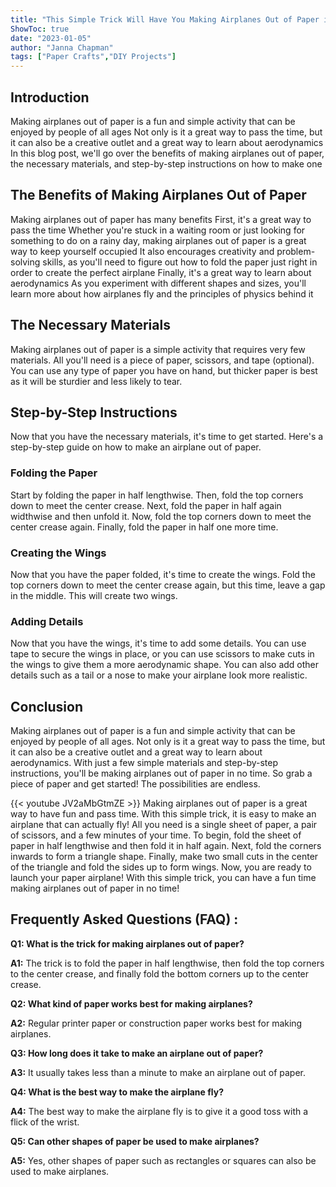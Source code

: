 ```yaml
---
title: "This Simple Trick Will Have You Making Airplanes Out of Paper in No Time!"
ShowToc: true 
date: "2023-01-05"
author: "Janna Chapman" 
tags: ["Paper Crafts","DIY Projects"]
---
```

## Introduction
Making airplanes out of paper is a fun and simple activity that can be enjoyed by people of all ages Not only is it a great way to pass the time, but it can also be a creative outlet and a great way to learn about aerodynamics In this blog post, we'll go over the benefits of making airplanes out of paper, the necessary materials, and step-by-step instructions on how to make one

## The Benefits of Making Airplanes Out of Paper
Making airplanes out of paper has many benefits First, it's a great way to pass the time Whether you're stuck in a waiting room or just looking for something to do on a rainy day, making airplanes out of paper is a great way to keep yourself occupied It also encourages creativity and problem-solving skills, as you'll need to figure out how to fold the paper just right in order to create the perfect airplane Finally, it's a great way to learn about aerodynamics As you experiment with different shapes and sizes, you'll learn more about how airplanes fly and the principles of physics behind it

## The Necessary Materials
Making airplanes out of paper is a simple activity that requires very few materials. All you'll need is a piece of paper, scissors, and tape (optional). You can use any type of paper you have on hand, but thicker paper is best as it will be sturdier and less likely to tear.

## Step-by-Step Instructions
Now that you have the necessary materials, it's time to get started. Here's a step-by-step guide on how to make an airplane out of paper.

### Folding the Paper
Start by folding the paper in half lengthwise. Then, fold the top corners down to meet the center crease. Next, fold the paper in half again widthwise and then unfold it. Now, fold the top corners down to meet the center crease again. Finally, fold the paper in half one more time.

### Creating the Wings
Now that you have the paper folded, it's time to create the wings. Fold the top corners down to meet the center crease again, but this time, leave a gap in the middle. This will create two wings.

### Adding Details
Now that you have the wings, it's time to add some details. You can use tape to secure the wings in place, or you can use scissors to make cuts in the wings to give them a more aerodynamic shape. You can also add other details such as a tail or a nose to make your airplane look more realistic.

## Conclusion
Making airplanes out of paper is a fun and simple activity that can be enjoyed by people of all ages. Not only is it a great way to pass the time, but it can also be a creative outlet and a great way to learn about aerodynamics. With just a few simple materials and step-by-step instructions, you'll be making airplanes out of paper in no time. So grab a piece of paper and get started! The possibilities are endless.

{{< youtube JV2aMbGtmZE >}} 
Making airplanes out of paper is a great way to have fun and pass time. With this simple trick, it is easy to make an airplane that can actually fly! All you need is a single sheet of paper, a pair of scissors, and a few minutes of your time. To begin, fold the sheet of paper in half lengthwise and then fold it in half again. Next, fold the corners inwards to form a triangle shape. Finally, make two small cuts in the center of the triangle and fold the sides up to form wings. Now, you are ready to launch your paper airplane! With this simple trick, you can have a fun time making airplanes out of paper in no time!

## Frequently Asked Questions (FAQ) :
**Q1: What is the trick for making airplanes out of paper?**

**A1:** The trick is to fold the paper in half lengthwise, then fold the top corners to the center crease, and finally fold the bottom corners up to the center crease.

**Q2: What kind of paper works best for making airplanes?**

**A2:** Regular printer paper or construction paper works best for making airplanes.

**Q3: How long does it take to make an airplane out of paper?**

**A3:** It usually takes less than a minute to make an airplane out of paper.

**Q4: What is the best way to make the airplane fly?**

**A4:** The best way to make the airplane fly is to give it a good toss with a flick of the wrist.

**Q5: Can other shapes of paper be used to make airplanes?**

**A5:** Yes, other shapes of paper such as rectangles or squares can also be used to make airplanes.




